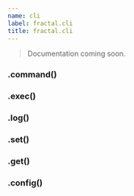 ```yaml
---
name: cli
label: fractal.cli
title: fractal.cli
---
```


> Documentation coming soon.

### .command()

### .exec()

### .log()

### .set()

### .get()

### .config()
